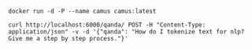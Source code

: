 
`docker run -d -P --name camus camus:latest`

`curl http://localhost:6000/qanda/ POST -H "Content-Type: application/json" -v -d '{"qanda": "How do I tokenize text for nlp? Give me a step by step process."}'`

